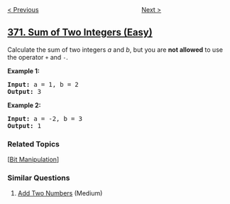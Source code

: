 <!--|This file generated by command(leetcode description); DO NOT EDIT.    |-->
<!--+----------------------------------------------------------------------+-->
<!--|@author    openset <openset.wang@gmail.com>                           |-->
<!--|@link      https://github.com/openset                                 |-->
<!--|@home      https://github.com/openset/leetcode                        |-->
<!--+----------------------------------------------------------------------+-->

[< Previous](https://github.com/openset/leetcode/tree/master/problems/range-addition "Range Addition")
　　　　　　　　　　　　　　　　
[Next >](https://github.com/openset/leetcode/tree/master/problems/super-pow "Super Pow")

## [371. Sum of Two Integers (Easy)](https://leetcode.com/problems/sum-of-two-integers "两整数之和")

<p>Calculate the sum of two integers <i>a</i> and <i>b</i>, but you are <b>not allowed</b> to use the operator <code>+</code> and <code>-</code>.</p>

<div>
<p><strong>Example 1:</strong></p>

<pre>
<strong>Input: </strong>a = <span id="example-input-1-1">1</span>, b = <span id="example-input-1-2">2</span>
<strong>Output: </strong><span id="example-output-1">3</span>
</pre>

<div>
<p><strong>Example 2:</strong></p>

<pre>
<strong>Input: </strong>a = -<span id="example-input-2-1">2</span>, b = <span id="example-input-2-2">3</span>
<strong>Output: </strong>1
</pre>
</div>
</div>

### Related Topics
  [[Bit Manipulation](https://github.com/openset/leetcode/tree/master/tag/bit-manipulation/README.md)]

### Similar Questions
  1. [Add Two Numbers](https://github.com/openset/leetcode/tree/master/problems/add-two-numbers) (Medium)
